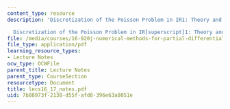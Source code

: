 ```yaml
---
content_type: resource
description: 'Discretization of the Poisson Problem in IR1: Theory and Implementation

  Discretization of the Poisson Problem in IR[superscript]1: Theory and Implementation'
file: /media/courses/16-920j-numerical-methods-for-partial-differential-equations-sma-5212-spring-2003/7b88973f2138d55fafd8396e63a8051e_lecs16_17_notes.pdf
file_type: application/pdf
learning_resource_types:
- Lecture Notes
ocw_type: OCWFile
parent_title: Lecture Notes
parent_type: CourseSection
resourcetype: Document
title: lecs16_17_notes.pdf
uid: 7b88973f-2138-d55f-afd8-396e63a8051e
---
```

